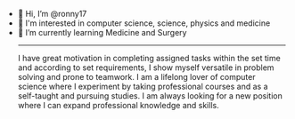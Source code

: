 - 👋 Hi, I’m @ronny17
- 👀 I'm interested in computer science, science, physics and medicine
- 🌱 I’m currently learning Medicine and Surgery <br><hr>
I have great motivation in completing assigned tasks within the set time and according to set requirements, I show myself versatile in problem solving and prone to teamwork. 
I am a lifelong lover of computer science where I experiment by taking professional courses and as a self-taught and pursuing studies. 
I am always looking for a new position where I can expand professional knowledge and skills.
<!---
ronny17/ronny17 is a ✨ special ✨ repository because its `README.md` (this file) appears on your GitHub profile.
You can click the Preview link to take a look at your changes.
--->
